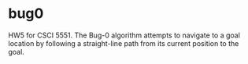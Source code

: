 # bug0
 HW5 for CSCI 5551. The Bug-0 algorithm attempts to navigate to a goal location by following a straight-line path from its current position to the goal.
